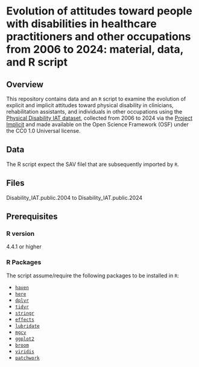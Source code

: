# Evolution of attitudes toward people with disabilities in healthcare practitioners and other occupations from 2006 to 2024: material, data, and R script

## Overview
This repository contains data and an `R` script to examine the evolution of explicit and implicit attitudes toward physical disability in clinicians, rehabilitation assistants, and individuals in other occupations using the [Physical Disability IAT dataset](https://doi.org/10.17605/OSF.IO/Y9HIQ), collected from 2006 to 2024 via the [Project Implicit](https://implicit.harvard.edu/implicit/selectatest.html) and made available on the Open Science Framework (OSF) under the CC0 1.0 Universal license.

## Data
The R script expect the SAV filel that are subsequently imported by `R`.

## Files
Disability_IAT.public.2004 to Disability_IAT.public.2024

## Prerequisites
### R version
4.4.1 or higher

### R Packages
The script assume/require the following packages to be installed in `R`:
- [`haven`](https://github.com/hadley/haven)
- [`here`](https://github.com/jennybc/here)
- [`dplyr`](https://github.com/tidyverse/dplyr)
- [`tidyr`](https://github.com/tidyverse/tidyr)
- [`stringr`](https://github.com/tidyverse/stringr)
- [`effects`](https://github.com/cran/effects)
- [`lubridate`](https://github.com/tidyverse/lubridate)
- [`mgcv`](https://github.com/cran/mgcv)
- [`ggplot2`](https://github.com/tidyverse/ggplot2)
- [`broom`](https://github.com/tidymodels/broom)
- [`viridis`](https://github.com/sjmgarnier/viridis)
- [`patchwork`](https://github.com/thomasp85/patchwork)
